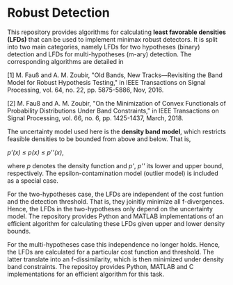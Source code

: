 # Robust Detection

This repository provides algorithms for calculating **least favorable densities (LFDs)** that can be used to implement minimax robust detectors. It is split into two main categories, namely LFDs for two hypotheses (binary) detection and LFDs for multi-hypotheses (m-ary) detection. The corresponding algorithms are detailed in 

[1] M. Fauß and A. M. Zoubir, "Old Bands, New Tracks—Revisiting the Band Model for Robust Hypothesis Testing," in IEEE Transactions on Signal Processing, vol. 64, no. 22, pp. 5875-5886, Nov, 2016.

[2] M. Fauß and A. M. Zoubir, "On the Minimization of Convex Functionals of Probability Distributions Under Band Constraints," in IEEE Transactions on Signal Processing, vol. 66, no. 6, pp. 1425-1437, March, 2018.

The uncertainty model used here is the **density band model**, which restricts feasible densities to be bounded from above and below. That is,

*p'(x) ≤ p(x) ≤ p''(x)*,

where *p* denotes the density function and *p'*, *p''* its lower and upper bound, respectively. The epsilon-contamination model (outlier model) is included as a special case. 

For the two-hypotheses case, the LFDs are independent of the cost funtion and the detection threshold. That is, they joinitly minimize all f-divergences. Hence, the LFDs in the two-hypotheses only depend on the uncertainty model. The repository provides Python and MATLAB implementations of an efficient algorithm for calculating these LFDs given upper and lower density bounds.

For the multi-hypotheses case this independence no longer holds. Hence, the LFDs are calculated for a particular cost function and threshold. The latter translate into an f-dissimilarity, which is then minimized under density band constraints. The repositoy provides Python, MATLAB and C implementations for an efficient algorithm for this task.



